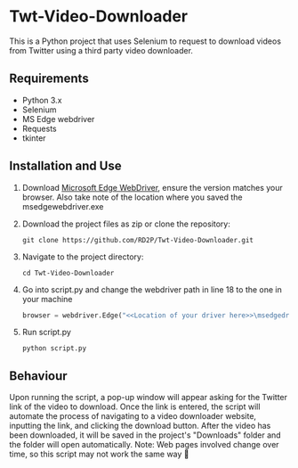 # Twt-Video-Downloader

This is a Python project that uses Selenium to request to download videos from Twitter using a third party video downloader.

## Requirements
* Python 3.x
* Selenium
* MS Edge webdriver
* Requests
* tkinter

## Installation and Use
1. Download [Microsoft Edge WebDriver](https://developer.microsoft.com/en-us/microsoft-edge/tools/webdriver/), ensure the version matches your browser. Also take note of the location where you saved the msedgewebdriver.exe

2. Download the project files as zip or clone the repository:
    ```shell
    git clone https://github.com/RD2P/Twt-Video-Downloader.git
3. Navigate to the project directory:
    ```shell
    cd Twt-Video-Downloader
4. Go into script.py and change the webdriver path in line 18 to the one in your machine
    ```py
    browser = webdriver.Edge("<<Location of your driver here>>\msedgedriver.exe")
5. Run script.py
    ```shell
    python script.py
## Behaviour
Upon running the script, a pop-up window will appear asking for the Twitter link of the video to download. Once the link is entered, the script will automate the process of navigating to a video downloader website, inputting the link, and clicking the download button. After the video has been downloaded, it will be saved in the project's "Downloads" folder and the folder will open automatically.
Note: Web pages involved change over time, so this script may not work the same way 🙂